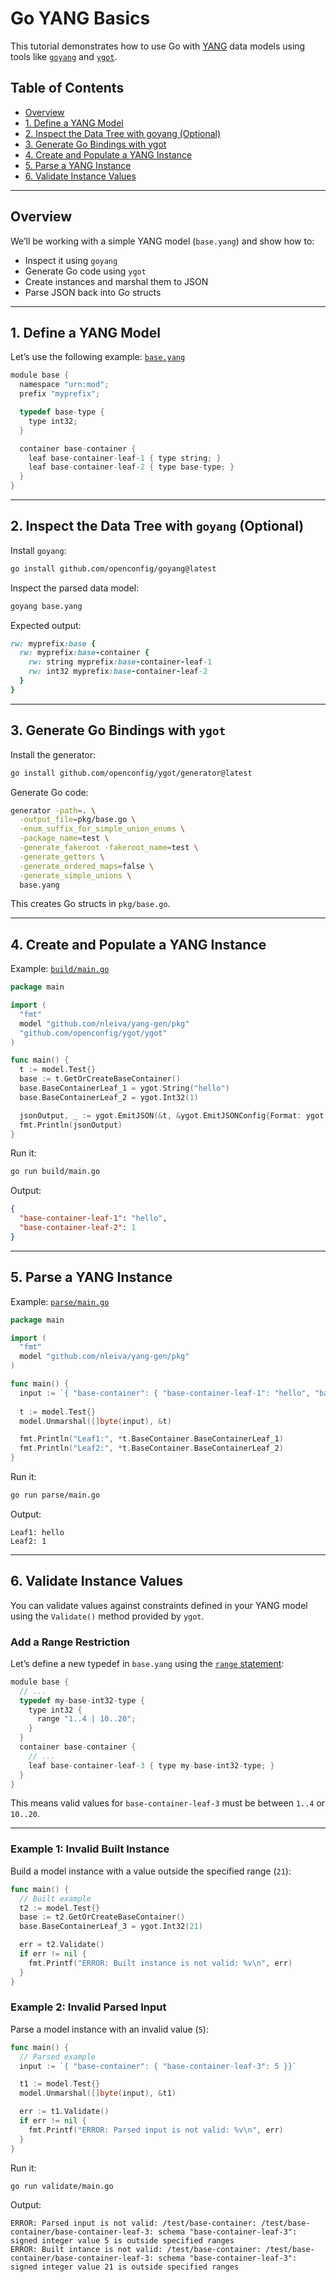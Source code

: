 # Go YANG Basics

This tutorial demonstrates how to use Go with [YANG](https://datatracker.ietf.org/doc/html/rfc7950) data models using tools like [`goyang`](https://github.com/openconfig/goyang) and [`ygot`](https://github.com/openconfig/ygot).

## Table of Contents

- [Overview](#overview)
- [1. Define a YANG Model](#1-define-a-yang-model)
- [2. Inspect the Data Tree with goyang (Optional)](#2-inspect-the-data-tree-with-goyang-optional)
- [3. Generate Go Bindings with ygot](#3-generate-go-bindings-with-ygot)
- [4. Create and Populate a YANG Instance](#4-create-and-populate-a-yang-instance)
- [5. Parse a YANG Instance](#5-parse-a-yang-instance)
- [6. Validate Instance Values](#6-validate-instance-values)

---

## Overview

We’ll be working with a simple YANG model (`base.yang`) and show how to:

- Inspect it using `goyang`
- Generate Go code using `ygot`
- Create instances and marshal them to JSON
- Parse JSON back into Go structs

---

## 1. Define a YANG Model

Let’s use the following example: [`base.yang`](base.yang)

```c
module base {
  namespace "urn:mod";
  prefix "myprefix";

  typedef base-type {
    type int32;
  }

  container base-container {
    leaf base-container-leaf-1 { type string; }
    leaf base-container-leaf-2 { type base-type; }
  }
}
```

---

## 2. Inspect the Data Tree with `goyang` (Optional)

Install `goyang`:

```bash
go install github.com/openconfig/goyang@latest
```

Inspect the parsed data model:

```bash
goyang base.yang
```

Expected output:

```ruby
rw: myprefix:base {
  rw: myprefix:base-container {
    rw: string myprefix:base-container-leaf-1
    rw: int32 myprefix:base-container-leaf-2
  }
}
```

---

## 3. Generate Go Bindings with `ygot`

Install the generator:

```bash
go install github.com/openconfig/ygot/generator@latest
```

Generate Go code:

```bash
generator -path=. \
  -output_file=pkg/base.go \
  -enum_suffix_for_simple_union_enums \
  -package_name=test \
  -generate_fakeroot -fakeroot_name=test \
  -generate_getters \
  -generate_ordered_maps=false \
  -generate_simple_unions \
  base.yang
```

This creates Go structs in `pkg/base.go`.

---

## 4. Create and Populate a YANG Instance

Example: [`build/main.go`](build/main.go)

```go
package main

import (
  "fmt"
  model "github.com/nleiva/yang-gen/pkg"
  "github.com/openconfig/ygot/ygot"
)

func main() {
  t := model.Test{}
  base := t.GetOrCreateBaseContainer()
  base.BaseContainerLeaf_1 = ygot.String("hello")
  base.BaseContainerLeaf_2 = ygot.Int32(1)

  jsonOutput, _ := ygot.EmitJSON(&t, &ygot.EmitJSONConfig{Format: ygot.RFC7951})
  fmt.Println(jsonOutput)
}
```

Run it:

```bash
go run build/main.go
```

Output:

```json
{
  "base-container-leaf-1": "hello",
  "base-container-leaf-2": 1
}
```

---

## 5. Parse a YANG Instance

Example: [`parse/main.go`](parse/main.go)

```go
package main

import (
  "fmt"
  model "github.com/nleiva/yang-gen/pkg"
)

func main() {
  input := `{ "base-container": { "base-container-leaf-1": "hello", "base-container-leaf-2": 1 }}`
 
  t := model.Test{}
  model.Unmarshal([]byte(input), &t)

  fmt.Println("Leaf1:", *t.BaseContainer.BaseContainerLeaf_1)
  fmt.Println("Leaf2:", *t.BaseContainer.BaseContainerLeaf_2)
}
```

Run it:

```bash
go run parse/main.go
```

Output:

```
Leaf1: hello
Leaf2: 1
```

---

## 6. Validate Instance Values

You can validate values against constraints defined in your YANG model using the `Validate()` method provided by `ygot`.

### Add a Range Restriction

Let’s define a new typedef in `base.yang` using the [`range` statement](https://datatracker.ietf.org/doc/html/rfc7950#section-9.2.4):

```c
module base {
  // ...
  typedef my-base-int32-type {
    type int32 {
      range "1..4 | 10..20";
    }
  }
  container base-container {
    // ...
    leaf base-container-leaf-3 { type my-base-int32-type; } 
  }
}
```

This means valid values for `base-container-leaf-3` must be between `1..4` or `10..20`.

---

### Example 1: Invalid Built Instance

Build a model instance with a value outside the specified range (`21`):

```go
func main() {
  // Built example
  t2 := model.Test{}
  base := t2.GetOrCreateBaseContainer()
  base.BaseContainerLeaf_3 = ygot.Int32(21)

  err = t2.Validate()
  if err != nil {
    fmt.Printf("ERROR: Built instance is not valid: %v\n", err)
  }
}
```
### Example 2: Invalid Parsed Input

Parse a model instance with an invalid value (`5`):

```go
func main() {
  // Parsed example
  input := `{ "base-container": { "base-container-leaf-3": 5 }}`

  t1 := model.Test{}
  model.Unmarshal([]byte(input), &t1)

  err := t1.Validate()
  if err != nil {
    fmt.Printf("ERROR: Parsed input is not valid: %v\n", err)
  }
}
```

Run it:

```bash
go run validate/main.go 
```

Output:

```
ERROR: Parsed input is not valid: /test/base-container: /test/base-container/base-container-leaf-3: schema "base-container-leaf-3": signed integer value 5 is outside specified ranges
ERROR: Built intance is not valid: /test/base-container: /test/base-container/base-container-leaf-3: schema "base-container-leaf-3": signed integer value 21 is outside specified ranges
```